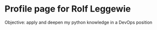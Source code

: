 # Profile page for Rolf Leggewie

Objective: apply and deepen my python knowledge in a DevOps position
